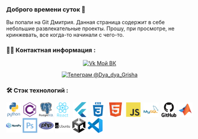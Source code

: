 ### Доброго времени суток 👋
Вы попали на Git Дмитрия. Данная страница содержит в себе небольшие развлекательные проекты. Прошу, при просмотре, не кринжевать, все когда-то начинали с чего-то.


 ### :man_technologist: Контактная информация :
<div id="badges" align ="center">
  <a href="https://vk.com/netrozmouadress">
    <img src="https://upload.wikimedia.org/wikipedia/commons/thumb/f/f3/VK_Compact_Logo_%282021-present%29.svg/480px-VK_Compact_Logo_%282021-present%29.svg.png" alt="Vk" width="18px"/>
    <span>Мой ВК</span>
  </a>
  <a href="@Dya_dya_Grisha">
    <p></p>
    <img src="https://w7.pngwing.com/pngs/636/338/png-transparent-telegram-hd-logo.png" alt="Телеграм" width="18px"/>
    <span>@Dya_dya_Grisha</span> 
  </a>
</div>


 ###  :hammer_and_wrench: Стэк технологий :
<div>
    <img src="https://github.com/devicons/devicon/blob/master/icons/python/python-original-wordmark.svg" title="Python" **alt="Python" width="40" height="40"/>
  <img src="https://github.com/devicons/devicon/blob/master/icons/csharp/csharp-line.svg" title="C#" **alt="C#" width="40" height="40"/>
  <img src="https://github.com/devicons/devicon/blob/master/icons/postgresql/postgresql-original-wordmark.svg" title="SQL" **alt="SQL" width="40" height="40"/>
  <img src="https://github.com/devicons/devicon/blob/master/icons/react/react-original-wordmark.svg" title="React" alt="React" width="40" height="40"/>&nbsp;
  <img src="https://github.com/devicons/devicon/blob/master/icons/flutter/flutter-original.svg" title="Flutter" alt="Flutter" width="40" height="40"/>&nbsp;
  <img src="https://github.com/devicons/devicon/blob/master/icons/css3/css3-plain-wordmark.svg"  title="CSS3" alt="CSS" width="40" height="40"/>&nbsp;
  <img src="https://github.com/devicons/devicon/blob/master/icons/html5/html5-original.svg" title="HTML5" alt="HTML" width="40" height="40"/>&nbsp;
  <img src="https://github.com/devicons/devicon/blob/master/icons/javascript/javascript-original.svg" title="JavaScript" alt="JavaScript" width="40" height="40"/>&nbsp;
  <img src="https://github.com/devicons/devicon/blob/master/icons/mysql/mysql-original-wordmark.svg" title="MySQL"  alt="MySQL" width="40" height="40"/>&nbsp;
  <img src="https://github.com/devicons/devicon/blob/master/icons/github/github-original-wordmark.svg" title="Git" **alt="Git" width="40" height="40"/>
  <img src="https://github.com/devicons/devicon/blob/master/icons/matlab/matlab-original.svg" title="atlab" **alt="atlab" width="40" height="40"/>
  <img src="https://github.com/devicons/devicon/blob/master/icons/numpy/numpy-original-wordmark.svg" title="numpy" **alt="numpy" width="40" height="40"/>
  <img src="https://github.com/devicons/devicon/blob/master/icons/photoshop/photoshop-line.svg" title="Git" **alt="Git" width="40" height="40"/>
  <img src="https://github.com/devicons/devicon/blob/master/icons/php/php-original.svg" title="php" **alt="php" width="40" height="40"/>
  <img src="https://github.com/devicons/devicon/blob/master/icons/ubuntu/ubuntu-plain-wordmark.svg" title="ubuntu" **alt="ubuntu" width="40" height="40"/>
  <img src="https://github.com/devicons/devicon/blob/master/icons/unity/unity-original.svg" title="Unity" **alt="Unity" width="40" height="40"/>
  <img src="https://github.com/devicons/devicon/blob/master/icons/vscode/vscode-original.svg" title="VS" **alt="VS" width="40" height="40"/>
</div>
